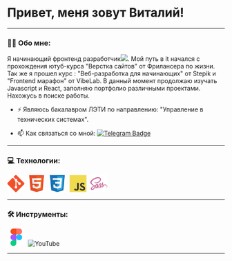 # Привет, меня зовут Виталий!

---

### :man_technologist: Обо мне:

Я начинающий фронтенд разработчик<img src="https://media.giphy.com/media/WUlplcMpOCEmTGBtBW/giphy.gif" width="30px">. Мой путь в it начался с прохождения ютуб-курса "Верстка сайтов" от Фрилансера по жизни. Так же я прошел курс : "Веб-разработка для начинающих" от Stepik и "Frontend марафон" от VibeLab.
В данный момент продолжаю изучать Javascript и React, заполняю портфолио различными проектами. Нахожусь в поиске работы.



- :zap: Являюсь бакалавром ЛЭТИ по направлению: "Управление в технических системах".

- :mailbox: Как связаться со мной: [![Telegram Badge](https://img.shields.io/badge/-VitalySigaev-blue?style=flat&logo=Telegram&logoColor=white)](https://t.me/Zmykhiao) 




---

### 💻 Технологии:

<div>
  <img src="https://github.com/devicons/devicon/blob/master/icons/git/git-original.svg" title="git" alt="git" width="40" height="40"/>&nbsp
  <img src="https://github.com/devicons/devicon/blob/master/icons/html5/html5-original.svg" title="html5" alt="html5" width="40" height="40"/>&nbsp
  <img src="https://github.com/devicons/devicon/blob/master/icons/css3/css3-original.svg" title="css" alt="css" width="40" height="40"/>&nbsp
  <img src="https://github.com/devicons/devicon/blob/master/icons/javascript/javascript-original.svg" title="javascript" alt="javascript" width="40" height="40"/>&nbsp
  <img src="https://github.com/devicons/devicon/blob/master/icons/sass/sass-original.svg" title="sass/scss" alt="sass/scss" width="40" height="40"/>&nbsp;
</div>

---

### 🛠 Инструменты:

<div>
  <img src="https://github.com/devicons/devicon/blob/master/icons/figma/figma-original.svg" title="figma" alt="figma" width="40" height="40"/>&nbsp;
  <img src="https://upload.wikimedia.org/wikipedia/commons/9/9e/YouTube_Logo_%282013-2017%29.svg" title="YouTube" alt="YouTube" width="40" height="40"/>&nbsp;
</div>

---
